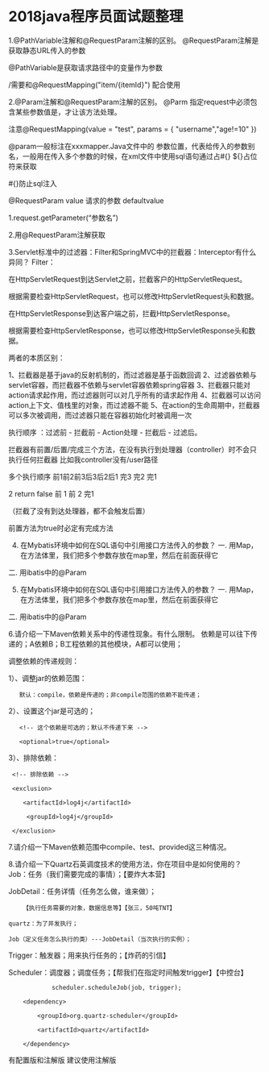 # 2018java程序员面试题整理





1.@PathVariable注解和@RequestParam注解的区别。
@RequestParam注解是获取静态URL传入的参数

@PathVariable是获取请求路径中的变量作为参数

/需要和@RequestMapping("item/{itemId}") 配合使用

2.@Param注解和@RequestParam注解的区别。
@Parm  指定request中必须包含某些参数值是，才让该方法处理。

 注意@RequestMapping(value = "test", params = { "username","age!=10" })

@param一般标注在xxxmapper.Java文件中的 参数位置，代表给传入的参数别名，一般用在传入多个参数的时候，在xml文件中使用sql语句通过占#{}  ${}占位符来获取

#{}防止sql注入 

@RequestParam  value 请求的参数  defaultvalue

1.request.getParameter(“参数名”) 

2.用@RequestParam注解获取

3.Servlet标准中的过滤器：Filter和SpringMVC中的拦截器：Interceptor有什么异同？
Filter：

在HttpServletRequest到达Servlet之前，拦截客户的HttpServletRequest。

根据需要检查HttpServletRequest，也可以修改HttpServletRequest头和数据。

在HttpServletResponse到达客户端之前，拦截HttpServletResponse。

根据需要检查HttpServletResponse，也可以修改HttpServletResponse头和数据。

两者的本质区别：

1、拦截器是基于java的反射机制的，而过滤器是基于函数回调 
2、过滤器依赖与servlet容器，而拦截器不依赖与servlet容器依赖spring容器 
3、拦截器只能对action请求起作用，而过滤器则可以对几乎所有的请求起作用 
4、拦截器可以访问action上下文、值栈里的对象，而过滤器不能 
5、在action的生命周期中，拦截器可以多次被调用，而过滤器只能在容器初始化时被调用一次 


执行顺序 ：过滤前 - 拦截前 - Action处理 - 拦截后 - 过滤后。

 

拦截器有前置/后置/完成三个方法，在没有执行到处理器（controller）时不会只执行任何拦截器 比如我controller没有/user路径

多个执行顺序 前1前2前3后3后2后1 完3 完2 完1

2 return false 前 1 前 2 完1  

（拦截了没有到达处理器，都不会触发后置）

前置方法为true时必定有完成方法

4. 在Mybatis环境中如何在SQL语句中引用接口方法传入的参数？
  一. 用Map，在方法体里，我们把多个参数存放在map里，然后在前面获得它

二. 用ibatis中的@Param


5. 在Mybatis环境中如何在SQL语句中引用接口方法传入的参数？
  一. 用Map，在方法体里，我们把多个参数存放在map里，然后在前面获得它

二. 用ibatis中的@Param


6.请介绍一下Maven依赖关系中的传递性现象。有什么限制。
  依赖是可以往下传递的；A依赖B；B工程依赖的其他模块，A都可以使用；

  调整依赖的传递规则：

  1）、调整jar的依赖范围：

       默认：compile，依赖是传递的；非compile范围的依赖不能传递；

  2）、设置这个jar是可选的；

       <!-- 这个依赖是可选的；默认不传递下来 -->
    
       <optional>true</optional>

3）、排除依赖：

 <exclusions>

     <!-- 排除依赖 -->
    
     <exclusion>
    
        <artifactId>log4j</artifactId>
    
         <groupId>log4j</groupId>
    
     </exclusion>

  </exclusions>

7.请介绍一下Maven依赖范围中compile、test、provided这三种情况。
<!--compile：指：在编译运行测试期间都可以使用这个jar，打包的时候会带上这个jar  -->

<!--test:主程序编译的时候不通过，测试可以使用，打包不带这个jar  -->

<!--provided:(已提供) ：基本和compile是一样的，只是打包的时候不带 -->

8.请介绍一下Quartz石英调度技术的使用方法，你在项目中是如何使用的？
Job：任务（我们需要完成的事情）；【要炸大本营】

JobDetail：任务详情（任务怎么做，谁来做）；

        【执行任务需要的对象，数据信息等】【张三，50吨TNT】
    
    quartz：为了并发执行；
    
    Job（定义任务怎么执行的类）---JobDetail（当次执行的实例）；

 


Trigger：触发器；用来执行任务的；【炸药的引信】

Scheduler：调度器；调度任务；【帮我们在指定时间触发trigger】【中控台】

                scheduler.scheduleJob(job, trigger);
    
        <dependency>
    
            <groupId>org.quartz-scheduler</groupId>
    
            <artifactId>quartz</artifactId>
    
        </dependency>

有配置版和注解版 建议使用注解版

